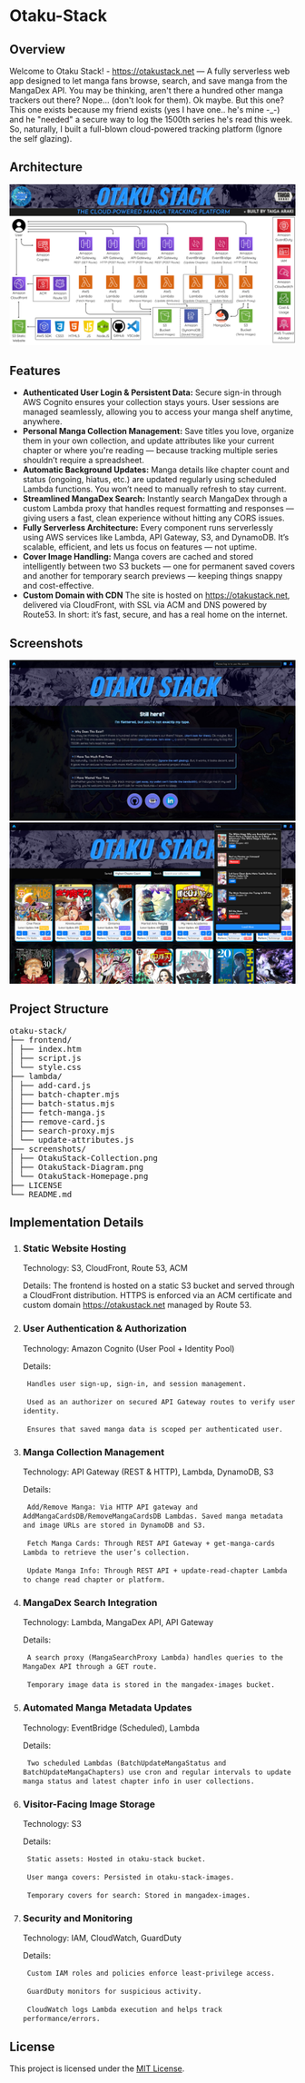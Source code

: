 # Otaku-Stack

## Overview
Welcome to Otaku Stack! - https://otakustack.net — A fully serverless web app designed to let manga fans browse, search, and save manga from the MangaDex API.
You may be thinking, aren't there a hundred other manga trackers out there? Nope... (don't look for them). Ok maybe. But this one? 
This one exists because my friend exists (yes I have one.. he's mine -_-) and he "needed" a secure way to log the 1500th series he's read this week. 
So, naturally, I built a full-blown cloud-powered tracking platform (Ignore the self glazing).

## Architecture
![Screenshot](./screenshots/OtakuStack-Diagram.png)

## Features
- **Authenticated User Login & Persistent Data:** Secure sign-in through AWS Cognito ensures your collection stays yours. User sessions are managed seamlessly, allowing you to access your manga shelf anytime, anywhere.
- **Personal Manga Collection Management:** Save titles you love, organize them in your own collection, and update attributes like your current chapter or where you're reading — because tracking multiple series shouldn’t require a spreadsheet.
- **Automatic Background Updates:** Manga details like chapter count and status (ongoing, hiatus, etc.) are updated regularly using scheduled Lambda functions. You won’t need to manually refresh to stay current.
- **Streamlined MangaDex Search:** Instantly search MangaDex through a custom Lambda proxy that handles request formatting and responses — giving users a fast, clean experience without hitting any CORS issues.
- **Fully Serverless Architecture:** Every component runs serverlessly using AWS services like Lambda, API Gateway, S3, and DynamoDB. It’s scalable, efficient, and lets us focus on features — not uptime.
- **Cover Image Handling:** Manga covers are cached and stored intelligently between two S3 buckets — one for permanent saved covers and another for temporary search previews — keeping things snappy and cost-effective.
- **Custom Domain with CDN** The site is hosted on https://otakustack.net, delivered via CloudFront, with SSL via ACM and DNS powered by Route53. In short: it’s fast, secure, and has a real home on the internet.

## Screenshots
![Screenshot](./screenshots/OtakuStack-Homepage.png) ![Screenshot](./screenshots/OtakuStack-Collection.png)

## Project Structure
<pre>otaku-stack/ 
├── frontend/ 
│ ├── index.htm 
│ ├── script.js 
│ └── style.css 
├── lambda/ 
│ ├── add-card.js 
│ ├── batch-chapter.mjs 
│ ├── batch-status.mjs 
│ ├── fetch-manga.js 
│ ├── remove-card.js 
│ ├── search-proxy.mjs 
│ └── update-attributes.js 
├── screenshots/ 
│ ├── OtakuStack-Collection.png 
│ ├── OtakuStack-Diagram.png 
│ └── OtakuStack-Homepage.png 
├── LICENSE 
└── README.md</pre>

## Implementation Details
1. ### Static Website Hosting

    Technology: S3, CloudFront, Route 53, ACM

    Details: The frontend is hosted on a static S3 bucket and served through a CloudFront distribution. HTTPS is enforced via an ACM certificate and custom domain https://otakustack.net managed by Route 53.

2. ### User Authentication & Authorization

    Technology: Amazon Cognito (User Pool + Identity Pool)

    Details:

        Handles user sign-up, sign-in, and session management.

        Used as an authorizer on secured API Gateway routes to verify user identity.

        Ensures that saved manga data is scoped per authenticated user.

3. ### Manga Collection Management

    Technology: API Gateway (REST & HTTP), Lambda, DynamoDB, S3

    Details:

        Add/Remove Manga: Via HTTP API gateway and AddMangaCardsDB/RemoveMangaCardsDB Lambdas. Saved manga metadata and image URLs are stored in DynamoDB and S3.

        Fetch Manga Cards: Through REST API Gateway + get-manga-cards Lambda to retrieve the user’s collection.

        Update Manga Info: Through REST API + update-read-chapter Lambda to change read chapter or platform.

4. ### MangaDex Search Integration

    Technology: Lambda, MangaDex API, API Gateway

    Details:

        A search proxy (MangaSearchProxy Lambda) handles queries to the MangaDex API through a GET route.

        Temporary image data is stored in the mangadex-images bucket.

5. ### Automated Manga Metadata Updates

    Technology: EventBridge (Scheduled), Lambda

    Details:

        Two scheduled Lambdas (BatchUpdateMangaStatus and BatchUpdateMangaChapters) use cron and regular intervals to update manga status and latest chapter info in user collections.

6. ### Visitor-Facing Image Storage

    Technology: S3

    Details:

        Static assets: Hosted in otaku-stack bucket.

        User manga covers: Persisted in otaku-stack-images.

        Temporary covers for search: Stored in mangadex-images.

7. ### Security and Monitoring

    Technology: IAM, CloudWatch, GuardDuty

    Details:

        Custom IAM roles and policies enforce least-privilege access.

        GuardDuty monitors for suspicious activity.

        CloudWatch logs Lambda execution and helps track performance/errors.

## License
This project is licensed under the [MIT License](./LICENSE).
